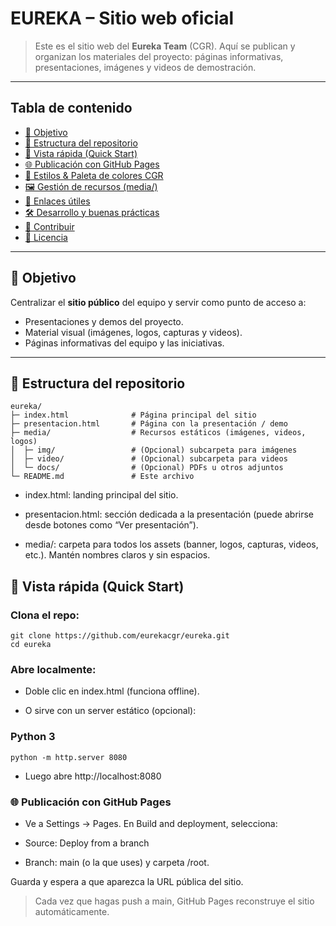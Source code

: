 # EUREKA – Sitio web oficial

> Este es el sitio web del **Eureka Team** (CGR). Aquí se publican y organizan los materiales del proyecto: páginas informativas, presentaciones, imágenes y videos de demostración.

---

## Tabla de contenido
- [🌟 Objetivo](#-objetivo)
- [📁 Estructura del repositorio](#-estructura-del-repositorio)
- [🚀 Vista rápida (Quick Start)](#-vista-rápida-quick-start)
- [🌐 Publicación con GitHub Pages](#-publicación-con-github-pages)
- [🎨 Estilos & Paleta de colores CGR](#-estilos--paleta-de-colores-cgr)
- [🖼️ Gestión de recursos (media/)](#️-gestión-de-recursos-media)
- [🔗 Enlaces útiles](#-enlaces-útiles)
- [🛠️ Desarrollo y buenas prácticas](#️-desarrollo-y-buenas-prácticas)
- [🤝 Contribuir](#-contribuir)
- [📄 Licencia](#-licencia)

---

## 🌟 Objetivo
Centralizar el **sitio público** del equipo y servir como punto de acceso a:
- Presentaciones y demos del proyecto.
- Material visual (imágenes, logos, capturas y videos).
- Páginas informativas del equipo y las iniciativas.

---

## 📁 Estructura del repositorio

```
eureka/
├─ index.html              # Página principal del sitio
├─ presentacion.html       # Página con la presentación / demo
├─ media/                  # Recursos estáticos (imágenes, videos, logos)
│  ├─ img/                 # (Opcional) subcarpeta para imágenes
│  ├─ video/               # (Opcional) subcarpeta para videos
│  └─ docs/                # (Opcional) PDFs u otros adjuntos
└─ README.md               # Este archivo
```

- index.html: landing principal del sitio.

- presentacion.html: sección dedicada a la presentación (puede abrirse desde botones como “Ver presentación”).

- media/: carpeta para todos los assets (banner, logos, capturas, videos, etc.). Mantén nombres claros y sin espacios.

## 🚀 Vista rápida (Quick Start)

### Clona el repo:
```
git clone https://github.com/eurekacgr/eureka.git
cd eureka
```

### Abre localmente:

- Doble clic en index.html (funciona offline).

- O sirve con un server estático (opcional):

### Python 3
```
python -m http.server 8080
```
- Luego abre http://localhost:8080

### 🌐 Publicación con GitHub Pages

- Ve a Settings → Pages. En Build and deployment, selecciona:

- Source: Deploy from a branch

- Branch: main (o la que uses) y carpeta /root.

Guarda y espera a que aparezca la URL pública del sitio.

> Cada vez que hagas push a main, GitHub Pages reconstruye el sitio automáticamente.
